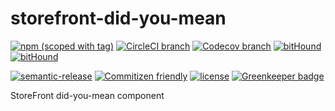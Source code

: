 # storefront-did-you-mean

[![npm (scoped with tag)](https://img.shields.io/npm/v/@storefront/did-you-mean.svg?style=flat-square)](https://www.npmjs.com/package/@storefront/did-you-mean)
[![CircleCI branch](https://img.shields.io/circleci/project/github/groupby/storefront-did-you-mean/master.svg?style=flat-square)](https://circleci.com/gh/groupby/storefront-did-you-mean/tree/master)
[![Codecov branch](https://img.shields.io/codecov/c/github/groupby/storefront-did-you-mean/master.svg?style=flat-square)](https://codecov.io/gh/groupby/storefront-did-you-mean)
[![bitHound](https://img.shields.io/bithound/code/github/groupby/storefront-did-you-mean.svg?style=flat-square)](https://www.bithound.io/github/groupby/storefront-did-you-mean)
[![bitHound](https://img.shields.io/bithound/dependencies/github/groupby/storefront-did-you-mean.svg?style=flat-square)](https://www.bithound.io/github/groupby/storefront-did-you-mean)

[![semantic-release](https://img.shields.io/badge/%20%20%F0%9F%93%A6%F0%9F%9A%80-semantic--release-e10079.svg?style=flat-square)](https://github.com/semantic-release/semantic-release)
[![Commitizen friendly](https://img.shields.io/badge/commitizen-friendly-brightgreen.svg?style=flat-square)](http://commitizen.github.io/cz-cli/)
[![license](https://img.shields.io/github/license/mashape/apistatus.svg?style=flat-square)](https://choosealicense.com/licenses/mit/)
[![Greenkeeper badge](https://badges.greenkeeper.io/groupby/storefront-did-you-mean.svg)](https://greenkeeper.io/)

StoreFront did-you-mean component

